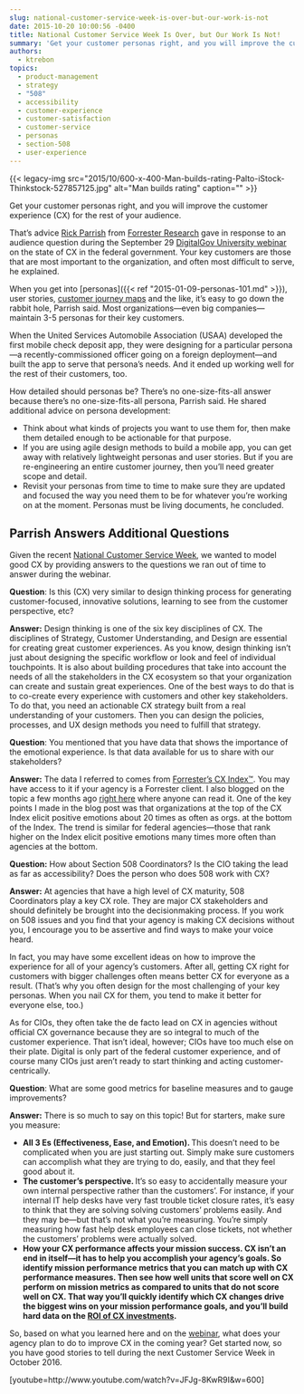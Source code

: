 ```yaml
---
slug: national-customer-service-week-is-over-but-our-work-is-not
date: 2015-10-20 10:00:56 -0400
title: National Customer Service Week Is Over, but Our Work Is Not!
summary: 'Get your customer personas right, and you will improve the customer experience (CX) for the rest of your audience. That&#8217;s advice Rick Parrish from Forrester Research gave in response to an audience question during the September 29 DigitalGov University webinar on the state of CX in the federal government. Your key customers are those that are most important to the organization, and often most'
authors:
  - ktrebon
topics:
  - product-management
  - strategy
  - "508"
  - accessibility
  - customer-experience
  - customer-satisfaction
  - customer-service
  - personas
  - section-508
  - user-experience
---
```


{{< legacy-img src="2015/10/600-x-400-Man-builds-rating-Palto-iStock-Thinkstock-527857125.jpg" alt="Man builds rating" caption="" >}} 

Get your customer personas right, and you will improve the customer experience (CX) for the rest of your audience.

That&#8217;s advice [Rick Parrish](https://www.forrester.com/Rick%20Parrish) from [Forrester Research](https://www.forrester.com/home/) gave in response to an audience question during the September 29 [DigitalGov University webinar](https://www.youtube.com/watch?v=JFJg-8KwR9I) on the state of CX in the federal government. Your key customers are those that are most important to the organization, and often most difficult to serve, he explained.

When you get into [personas]({{< ref "2015-01-09-personas-101.md" >}}), user stories, [customer journey maps](http://blogs.forrester.com/maxie_schmidt_subramanian/14-12-08-there_is_a_secret_to_better_cx_metrics_journey_mapping) and the like, it’s easy to go down the rabbit hole, Parrish said. Most organizations—even big companies—maintain 3-5 personas for their key customers.

When the United Services Automobile Association (USAA) developed the first mobile check deposit app, they were designing for a particular persona—a recently-commissioned officer going on a foreign deployment—and built the app to serve that persona’s needs. And it ended up working well for the rest of their customers, too.

How detailed should personas be? There’s no one-size-fits-all answer because there’s no one-size-fits-all persona, Parrish said. He shared additional advice on persona development:

  * Think about what kinds of projects you want to use them for, then make them detailed enough to be actionable for that purpose.
  * If you are using agile design methods to build a mobile app, you can get away with relatively lightweight personas and user stories. But if you are re-engineering an entire customer journey, then you’ll need greater scope and detail.
  * Revisit your personas from time to time to make sure they are updated and focused the way you need them to be for whatever you’re working on at the moment. Personas must be living documents, he concluded.

## Parrish Answers Additional Questions

Given the recent [National Customer Service Week](http://www.csweek.com/customer_service_week.php), we wanted to model good CX by providing answers to the questions we ran out of time to answer during the webinar.

**Question**: Is this (CX) very similar to design thinking process for generating customer-focused, innovative solutions, learning to see from the customer perspective, etc?

**Answer:** Design thinking is one of the six key disciplines of CX. The disciplines of Strategy, Customer Understanding, and Design are essential for creating great customer experiences. As you know, design thinking isn’t just about designing the specific workflow or look and feel of individual touchpoints. It is also about building procedures that take into account the needs of all the stakeholders in the CX ecosystem so that your organization can create and sustain great experiences. One of the best ways to do that is to co-create every experience with customers and other key stakeholders. To do that, you need an actionable CX strategy built from a real understanding of your customers. Then you can design the policies, processes, and UX design methods you need to fulfill that strategy.

**Question**: You mentioned that you have data that shows the importance of the emotional experience. Is that data available for us to share with our stakeholders?

**Answer:** The data I referred to comes from [Forrester’s CX Index™](http://blogs.forrester.com/michael_gazala/15-10-06-forresters_customer_experience_index_q3_2015_its_hard_being_an_optimist)</span><span style="font-weight: 400">. You may have access to it if your agency is a Forrester client. I also blogged on the topic a few months ago </span>[<span style="font-weight: 400">right here</span>](http://blogs.forrester.com/rick_parrish/15-04-30-federal_agencies_must_focus_on_emotion_to_create_great_government_customer_experiences) <span style="font-weight: 400">where anyone can read it. One of the key points I made in the blog post was that </span><span style="font-weight: 400">organizations at the top of the CX Index elicit positive emotions about 20 times as often as orgs. at the bottom of the Index. The trend is similar for federal agencies—those that rank higher on the Index elicit positive emotions many times more often than agencies at the bottom.</p> 

<p>
  <strong>Question:</strong> How about Section 508 Coordinators? Is the CIO taking the lead as far as accessibility? Does the person who does 508 work with CX?
</p>

<p>
  <b>Answer:</b> At agencies that have a high level of CX maturity, 508 Coordinators play a key CX role. They are major CX stakeholders and should definitely be brought into the decisionmaking process. If you work on 508 issues and you find that your agency is making CX decisions without you, I encourage you to be assertive and find ways to make your voice heard.
</p>

<p>
  In fact, you may have some excellent ideas on how to improve the experience for all of your agency’s customers. After all, getting CX right for customers with bigger challenges often means better CX for everyone as a result. (That’s why you often design for the most challenging of your key personas. When you nail CX for them, you tend to make it better for everyone else, too.)
</p>

<p>
  As for CIOs, they often take the de facto lead on CX in agencies without official CX governance because they are so integral to much of the customer experience. That isn’t ideal, however; CIOs have too much else on their plate. Digital is only part of the federal customer experience, and of course many CIOs just aren’t ready to start thinking and acting customer-centrically.
</p>

<p>
  <strong>Question</strong>: What are some good metrics for baseline measures and to gauge improvements?
</p>

<p>
  <b>Answer:</b> There is so much to say on this topic! But for starters, make sure you measure:
</p>

<ul>
  <li>
    <b>All 3 Es (Effectiveness, Ease, and Emotion). </b>This doesn’t need to be complicated when you are just starting out. Simply make sure customers can accomplish what they are trying to do, easily, and that they feel good about it.
  </li>
  <li>
    <b>The customer’s perspective. </b>It’s so easy to accidentally measure your own internal perspective rather than the customers’. For instance, if your internal IT help desks have very fast trouble ticket closure rates, it’s easy to think that they are solving solving customers’ problems easily. And they may be—but that’s not what you’re measuring. You’re simply measuring how fast help desk employees can close tickets, not whether the customers’ problems were actually solved.
  </li>
  <li>
    <b><b>How your CX performance affects your mission success.</b> CX isn’t an end in itself—it has to help you accomplish your agency’s goals. So identify mission performance metrics that you can match up with CX performance measures. Then see how well units that score well on CX perform on mission metrics as compared to units that do not score well on CX. That way you’ll quickly identify which CX changes drive the biggest wins on your mission performance goals, and you’ll build hard data on the <a href="http://blogs.forrester.com/harley_manning/15-07-15-better_customer_experience_correlates_with_higher_revenue_growth_in_most_industries">ROI of CX investments</a>.</b>
  </li>
</ul>

<p>
  <b></b>So, based on what you learned here and on the <a href="https://www.youtube.com/watch?v=fI6o7hxSJQw">webinar</a>, what does your agency plan to do to improve CX in the coming year? Get started now, so you have good stories to tell during the next Customer Service Week in October 2016.
</p>

<p>
  [youtube=http://www.youtube.com/watch?v=JFJg-8KwR9I&w=600]
</p>

<p>
   
</p>